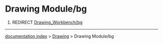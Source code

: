 # Drawing Module/bg
1.  REDIRECT [Drawing\_Workbench/bg](Drawing_Workbench/bg.md)

---
[documentation index](../README.md) > [Drawing](Drawing_Workbench.md) > Drawing Module/bg
